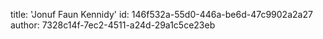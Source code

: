 title: 'Jonuf Faun Kennidy'
id: 146f532a-55d0-446a-be6d-47c9902a2a27
author: 7328c14f-7ec2-4511-a24d-29a1c5ce23eb
